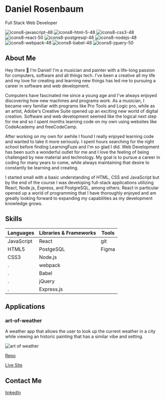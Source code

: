 # Daniel Rosenbaum

Full Stack Web Developer

![icons8-javascript-48](https://user-images.githubusercontent.com/74999873/115598273-161db200-a28f-11eb-9164-55f083723fb5.png)
![icons8-html-5-48](https://user-images.githubusercontent.com/74999873/115598088-e078c900-a28e-11eb-81d3-00d567fb55cd.png)
![icons8-css3-48](https://user-images.githubusercontent.com/74999873/115598173-f7b7b680-a28e-11eb-82cd-9cfb000c98fe.png)
![icons8-react-50](https://user-images.githubusercontent.com/74999873/115597938-b1faee00-a28e-11eb-8937-c189f50fc93e.png)
![icons8-postgresql-48](https://user-images.githubusercontent.com/74999873/115598443-4b2a0480-a28f-11eb-9ffa-eb6dd7122b12.png)
![icons8-nodejs-48](https://user-images.githubusercontent.com/74999873/115598368-2f266300-a28f-11eb-9ffb-5397df67bd02.png)
![icons8-webpack-48](https://user-images.githubusercontent.com/74999873/115602054-5d0da680-a293-11eb-8ece-4659baae7e00.png)
![icons8-babel-48](https://user-images.githubusercontent.com/74999873/115602182-7dd5fc00-a293-11eb-8d68-29481c5d161d.png)
![icons8-jquery-50](https://user-images.githubusercontent.com/74999873/115602311-a5c55f80-a293-11eb-8558-3b57997ed03e.png)

## About Me

Hey there :wave:  I'm Daniel! I'm a musician and painter with a life-long passion for computers, software and all things tech. I've been a creative all my life and my love for creating and learning new things has led me to pursuing a career in software and web development.

Computers have fascinated me since a young age and I've always enjoyed discovering how new machines and programs work. As a musician, I became very familiar with programs like Pro Tools and Logic pro, while as an artist, Adobe's Creative Suite opened up an exciting new world of digital creation. Software and web development seemed like the logical next step for me and so I spent months learning code on my own using websites like CodeAcademy and freeCodeCamp.

After working on my own for awhile I found I really enjoyed learning code and wanted to take it more seriously. I spent hours searching for the right school before finding LearningFuze and I'm so glad I did. Web Development has been such a wonderful outlet for me and I love the feeling of being challenged by new material and technology. My goal is to pursue a career in coding for many years to come, while always maintaining that desire to constantly be learning and creating.

I started small with a basic understanding of HTML, CSS and JavaScript but by the end of the course I was developing full-stack applications utilizing React, Node.js, Express, and PostgreSQL, among others. React in particular opened up a world of programming that I have thoroughly enjoyed and am greatly looking forward to expanding my capabilities as my development knowledge grows. 

## Skills

Languages | Libraries & Frameworks | Tools
--------- | ---------------------- | -----
 JavaScript | React | git
 HTML5 | PostgeSQL | Figma
 CSS3 | Node.js 
 . | webpack
 . | Babel
 . | jQuery
 . | Express.js




## Applications

### art-of-weather

A weather app that allows the user to look up the current weather in a city while viewing an historic painting that has a similar vibe and setting.

![art of weather](https://user-images.githubusercontent.com/74999873/115601099-3c911c80-a292-11eb-9b91-d4f5dede1669.gif)

[Repo](https://github.com/danielwrosenbaum/art-of-weather)

[Live Site](https://danielwrosenbaum.github.io/art-of-weather/)


## Contact Me

[linkedIn](https://www.linkedin.com/in/danielwrosenbaum/)
